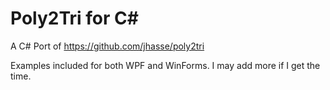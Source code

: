 # Poly2Tri for C#
A C# Port of https://github.com/jhasse/poly2tri

Examples included for both WPF and WinForms. I may add more if I get the time.
